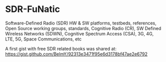 # SDR-FuNatic
Software-Defined Radio (SDR) HW &amp; SW platforms, testbeds, references, Open Source working groups, standards, Cognitive Radio (CR), SW Defined Wireless Networks (SDWN), Cognitive Spectrum Access (CSA), 3G, 4G, LTE, 5G, Space Communications, etc

A first gist with free SDR related books was shared at: https://gist.github.com/BelmY/92313e3471f95e6d3178bf47ae2e6792

